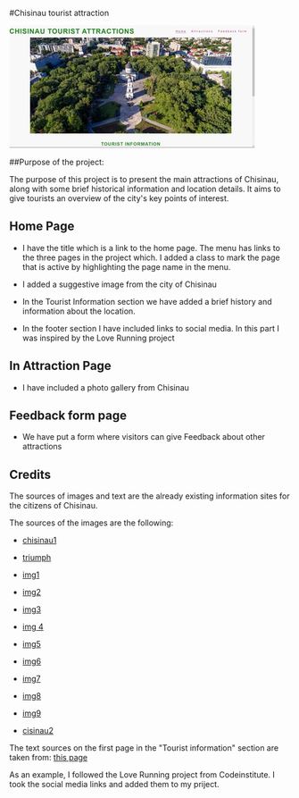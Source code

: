 #Chisinau tourist attraction

![img](/read-me-images/Screenshot%202023-04-12-100903.jpg)

##Purpose of the project:

The purpose of this project is to present the main attractions of Chisinau, along with some brief historical information and location details. It aims to give tourists an overview of the city's key points of interest.

 ## Home Page

- I have the title which is a link to the home page.
The menu has links to the three pages in the project which.
I added a class to mark the page that is active by highlighting the page name in the menu.

- I added a suggestive image from the city of Chisinau

- In the Tourist Information section we have added a brief history and information about the location.

- In the footer section I have included links to social media.
In this part I was inspired by the Love Running project

## In Attraction Page

- I have included a photo gallery from Chisinau

## Feedback form page

- We have put a form where visitors can give Feedback about other attractions

## Credits
 The sources of images and text are the already existing information sites for the citizens of Chisinau.

  The sources of the images are the following:
  -  [chisinau1](https://www.aviontourism.com/en/destinations/chisinau-469)

  -  [triumph](https://adventuresoflilnicki.com/moldova-travel-guide/)

  -  [img1](https://cityseeker.com/de/chisinau/1207019-valea-morilor-park)

  - [img2](https://photos.wikimapia.org/p/00/00/65/67/36_big.jpg)

  -  [img3](https://upload.wikimedia.org/wikipedia/commons/0/07/Monumentul_lui_%C8%98tefan_cel_Mare_%C8%99i_Sf%C3%A2nt_din_Chi%C8%99in%C4%83u_14_-_March_-_2020_18.13.10_74.jpg)

  - [img 4](https://www.tripadvisor.de/Attraction_Review-g294456-d4324605-Reviews-Dendrarium_Park-Chisinau_Chisinau_District.html#/media-atf/4324605/155369463:p/?albumid=-160&type=0&category=-160)

  - [img5](https://de.wikipedia.org/wiki/Datei:%D0%A1%D0%BE%D0%B1%D0%BE%D1%80_%D0%A0%D0%BE%D0%B6%D0%B4%D0%B5%D1%81%D1%82%D0%B2%D0%B0_%D0%A5%D1%80%D0%B8%D1%81%D1%82%D0%BE%D0%B2%D0%B0,_%D0%9A%D0%B8%D1%88%D0%B8%D0%BD%D0%B5%D0%B2,_%D0%A0%D0%B5%D1%81%D0%BF%D1%83%D0%B1%D0%BB%D0%B8%D0%BA%D0%B0_%D0%9C%D0%BE%D0%BB%D0%B4%D0%BE%D0%B2%D0%B0_Catedrala_Na%C8%99terea_Domnului,_Chisinau,_Republica_Modova_Cathedral_of_Christ%27s_Navity,_Chisinau,_Republic_of_Moldova_%2851050512547%29.jpg)

 - [img6](https://noi.md/md/news_id/249835#249835-1)

 - [img7](https://i.simpalsmedia.com/afisha.md/places/750x350/479f6d7dfcf48a60d9f9e80db7c0a098.jpg)

 - [img8](https://locals.md/2017/istoricheskaya-spravka-park-la-izvor/)


 - [img9](https://visit.chisinau.md/wp-content/uploads/2021/11/Kiriac_muzeul-Etnografie.jpg)

 - [cisinau2](https://img.itinari.com/page/content/original/e15c371d-09d1-4dd1-8b60-7924051b731d-istock-1096433020.jpg?ch=DPR&dpr=1.25&w=994&s=38cf794f3113a9f23b826d6af2d13ae4)
                
 
The text sources on the first page in the "Tourist information" section are taken from:
[this page](https://accesimobil.md/blog/chisinau-curiozitati)

As an example, I followed the Love Running project from Codeinstitute. I took the social media links and added them to my priject.